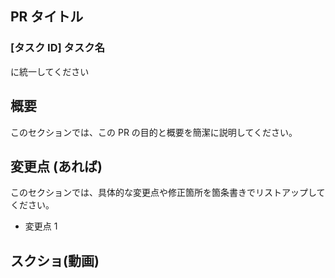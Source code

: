 ## PR タイトル

### [タスク ID] タスク名

に統一してください

## 概要

このセクションでは、この PR の目的と概要を簡潔に説明してください。

## 変更点 (あれば)

このセクションでは、具体的な変更点や修正箇所を箇条書きでリストアップしてください。

- 変更点 1

## スクショ(動画)
